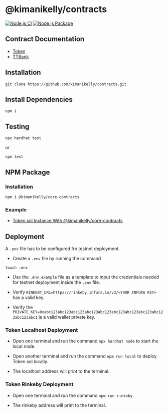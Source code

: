# @kimanikelly/contracts

[![Node.js CI](https://github.com/kimanikelly/contracts/actions/workflows/node.js.yml/badge.svg)](https://github.com/kimanikelly/contracts/actions/workflows/node.js.yml) [![Node.js Package](https://github.com/kimanikelly/contracts/actions/workflows/npm-publish.yml/badge.svg)](https://github.com/kimanikelly/contracts/actions/workflows/npm-publish.yml)

## Contract Documentation

- [Token](https://github.com/kimanikelly/contracts/blob/main/docs/token.md)
- [TTBank](docs/ttBank.md)

## Installation

```
git clone https://github.com/kimanikelly/contracts.git
```

## Install Dependencies

```
npm i
```

## Testing

```
npx hardhat test
```

or

```
npm test
```

## NPM Package

### Installation

```
npm i @kimanikelly/core-contracts
```

### Example

- [Token.sol Instance With @kimanikelly/core-contracts](https://github.com/kimanikelly/contracts/blob/main/docs/tokenInstance.md)

## Deployment

A `.env` file has to be configured fro testnet deployment.

- Create a `.env` file by running the command

```
touch .env
```

- Use the `.env.example` file as a template to input the credentials needed for testnet deployment inside the `.env` file.

- Verify `RINKEBY_URL=https://rinkeby.infura.io/v3/<YOUR INFURA KEY>` has a valid key.

- Verify the `PRIVATE_KEY=0xabc123abc123abc123abc123abc123abc123abc123abc123abc123abc123abc1` is a valid wallet private key.

### Token Localhost Deployment

- Open one terminal and run the command `npx hardhat node` to start the local node.

- Open another terminal and run the command `npm run local` to deploy Token.sol locally.

- The localhost address will print to the terminal.

### Token Rinkeby Deployment

- Open one terminal and run the command `npm run rinkeby`.

- The rinkeby address will print to the terminal.
